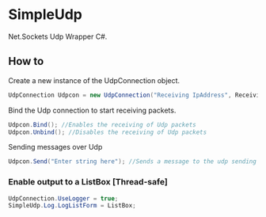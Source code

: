 # SimpleUdp
Net.Sockets Udp Wrapper C#.

## How to
Create a new instance of the UdpConnection object.
```C#
UdpConnection Udpcon = new UdpConnection("Receiving IpAddress", ReceivingPort, "Sending IpAdress", SendingPort);
```
Bind the Udp connection to start receiving packets.
```C#
Udpcon.Bind(); //Enables the receiving of Udp packets
Udpcon.Unbind(); //Disables the receiving of Udp packets
```
Sending messages over Udp
```C#
Udpcon.Send("Enter string here"); //Sends a message to the udp sending IpAddress:Port
```

### Enable output to a ListBox [Thread-safe]
```C#
UdpConnection.UseLogger = true;
SimpleUdp.Log.LogListForm = ListBox;
```
